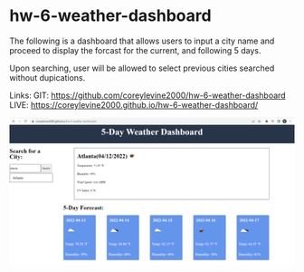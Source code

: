# hw-6-weather-dashboard

The following is a dashboard that allows users to input a city name and proceed to display the forcast for the current, and following 5 days.

Upon searching, user will be allowed to select previous cities searched without dupications.

Links:
GIT: https://github.com/coreylevine2000/hw-6-weather-dashboard
LIVE: https://coreylevine2000.github.io/hw-6-weather-dashboard/

![plot](./images/weather.PNG)